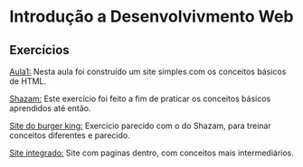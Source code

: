 # **Introdução a Desenvolvivmento Web**

## Exercícios

[Aula1:](https://github.com/LuanaGarcia/TAD-S/tree/main/Aula1) Nesta aula foi construído um site simples com os conceitos básicos de HTML.

[Shazam:](https://github.com/LuanaGarcia/TAD-S/tree/main/Shazam) Este exercício foi feito a fim de praticar os conceitos básicos aprendidos até então.

[Site do burger king:](https://github.com/LuanaGarcia/TAD-S/tree/main/Site_burger_king) Exercício parecido com o do Shazam, para treinar conceitos diferentes e parecido.

[Site integrado:](https://github.com/LuanaGarcia/TAD-S/tree/main/integrado/integrado) Site com paginas dentro, com conceitos mais intermediários.
